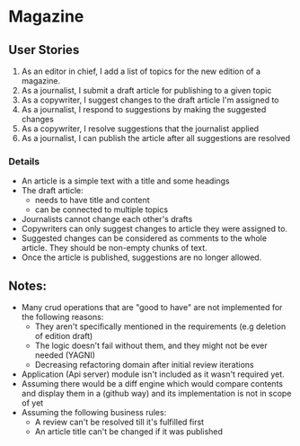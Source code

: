 # Magazine

## User Stories

1. As an editor in chief, I add a list of topics for the new edition of a magazine.
2. As a journalist, I submit a draft article for publishing to a given topic
3. As a copywriter, I suggest changes to the draft article I'm assigned to
4. As a journalist, I respond to suggestions by making the suggested changes
5. As a copywriter, I resolve suggestions that the journalist applied
6. As a journalist, I can publish the article after all suggestions are resolved

### Details

- An article is a simple text with a title and some headings
- The draft article:
    - needs to have title and content
    - can be connected to multiple topics
- Journalists cannot change each other's drafts
- Copywriters can only suggest changes to article they were assigned to.
- Suggested changes can be considered as comments to the whole article. They should be non-empty chunks of text.
- Once the article is published, suggestions are no longer allowed.


## Notes:
* Many crud operations that are "good to have" are not implemented for the following reasons:
    * They aren't specifically mentioned in the requirements (e.g deletion of edition draft)
    * The logic doesn't fail without them, and they might not be ever needed (YAGNI)
    * Decreasing refactoring domain after initial review iterations
* Application (Api server) module isn't included as it wasn't required yet.
* Assuming there would be a diff engine which would compare contents and display them in a (github way) and its implementation is not in scope of yet 
* Assuming the following business rules:
    * A review can't be resolved till it's fulfilled first
    * An article title can't be changed if it was published
